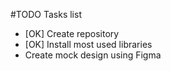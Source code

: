 #TODO Tasks list

- [OK] Create repository
- [OK] Install most used libraries
- Create mock design using Figma
